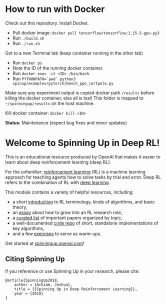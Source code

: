 How to run with Docker
==================================

Check out this repository. Install Docker.

- Pull docker image: ```docker pull tensorflow/tensorflow:1.15.5-gpu-py3```
- Run ```./build.sh```
- Run ```./run.sh```

Got to a new Terminal tab (keep container running in the other tab)

- Run ```docker ps```
- Note the ID of the running docker container.
- Run ```docker exec -it <ID> /bin/bash```
- Run ```PYTHONPATH=`pwd` python3 spinup/examples/pytorch/bench_ppo_cartpole.py```

Make sure any experiment output is copied docker path ```/results``` before killing the docker container, else all is lost! This folder is mapped to ```~/spinningup/results``` on the host machine.

Kill docker container: ```docker kill <ID>```

**Status:** Maintenance (expect bug fixes and minor updates)

Welcome to Spinning Up in Deep RL! 
==================================

This is an educational resource produced by OpenAI that makes it easier to learn about deep reinforcement learning (deep RL).

For the unfamiliar: [reinforcement learning](https://en.wikipedia.org/wiki/Reinforcement_learning) (RL) is a machine learning approach for teaching agents how to solve tasks by trial and error. Deep RL refers to the combination of RL with [deep learning](http://ufldl.stanford.edu/tutorial/).

This module contains a variety of helpful resources, including:

- a short [introduction](https://spinningup.openai.com/en/latest/spinningup/rl_intro.html) to RL terminology, kinds of algorithms, and basic theory,
- an [essay](https://spinningup.openai.com/en/latest/spinningup/spinningup.html) about how to grow into an RL research role,
- a [curated list](https://spinningup.openai.com/en/latest/spinningup/keypapers.html) of important papers organized by topic,
- a well-documented [code repo](https://github.com/openai/spinningup) of short, standalone implementations of key algorithms,
- and a few [exercises](https://spinningup.openai.com/en/latest/spinningup/exercises.html) to serve as warm-ups.

Get started at [spinningup.openai.com](https://spinningup.openai.com)!


Citing Spinning Up
------------------

If you reference or use Spinning Up in your research, please cite:

```
@article{SpinningUp2018,
    author = {Achiam, Joshua},
    title = {{Spinning Up in Deep Reinforcement Learning}},
    year = {2018}
}
```
